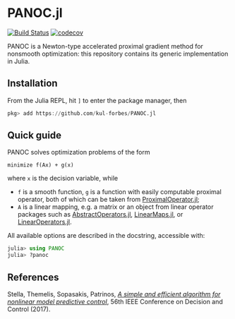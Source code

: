 # PANOC.jl

[![Build Status](https://travis-ci.org/kul-forbes/PANOC.jl.svg?branch=master)](https://travis-ci.org/kul-forbes/PANOC.jl)
[![codecov](https://codecov.io/gh/kul-forbes/PANOC.jl/branch/master/graph/badge.svg)](https://codecov.io/gh/kul-forbes/PANOC.jl)

PANOC is a Newton-type accelerated proximal gradient method for nonsmooth
optimization: this repository contains its generic implementation in Julia.

## Installation

From the Julia REPL, hit `]` to enter the package manager, then

```julia
pkg> add https://github.com/kul-forbes/PANOC.jl
```

## Quick guide

PANOC solves optimization problems of the form

```
minimize f(Ax) + g(x)
```

where `x` is the decision variable, while
* `f` is a smooth function, `g` is a function with easily computable
proximal operator, both of which can be taken from
[ProximalOperator.jl](https://github.com/kul-forbes/ProximalOperators.jl);
* `A` is a linear mapping, e.g. a matrix or an object from linear operator
packages such as
[AbstractOperators.jl](https://github.com/kul-forbes/AbstractOperators.jl),
[LinearMaps.jl](https://github.com/Jutho/LinearMaps.jl),
or [LinearOperators.jl](https://github.com/JuliaSmoothOptimizers/LinearOperators.jl).

All available options are described in the docstring, accessible with:

```julia
julia> using PANOC
julia> ?panoc
```

## References

Stella, Themelis, Sopasakis, Patrinos, [*A simple and efficient algorithm for nonlinear model predictive control*](https://doi.org/10.1109/CDC.2017.8263933), 56th IEEE Conference on Decision and Control (2017).
